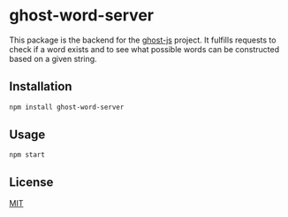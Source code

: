 # ghost-word-server

This package is the backend for the [ghost-js](https://github.com/MostlyArmless/ghost-js) project. It fulfills requests to check if a word exists and to see what possible words can be constructed based on a given string.

## Installation

```bash
npm install ghost-word-server
```

## Usage
`npm start`


## License

[MIT](https://choosealicense.com/licenses/mit/)